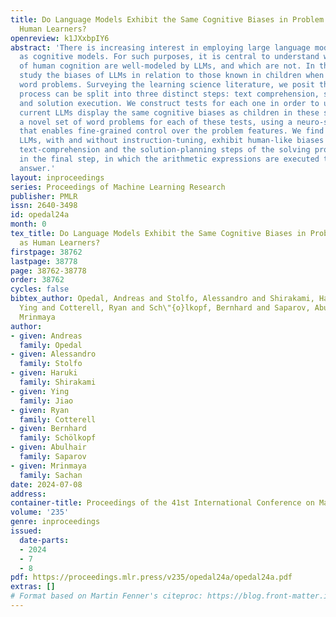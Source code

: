 ```yaml
---
title: Do Language Models Exhibit the Same Cognitive Biases in Problem Solving as
  Human Learners?
openreview: k1JXxbpIY6
abstract: 'There is increasing interest in employing large language models (LLMs)
  as cognitive models. For such purposes, it is central to understand which properties
  of human cognition are well-modeled by LLMs, and which are not. In this work, we
  study the biases of LLMs in relation to those known in children when solving arithmetic
  word problems. Surveying the learning science literature, we posit that the problem-solving
  process can be split into three distinct steps: text comprehension, solution planning
  and solution execution. We construct tests for each one in order to understand whether
  current LLMs display the same cognitive biases as children in these steps. We generate
  a novel set of word problems for each of these tests, using a neuro-symbolic approach
  that enables fine-grained control over the problem features. We find evidence that
  LLMs, with and without instruction-tuning, exhibit human-like biases in both the
  text-comprehension and the solution-planning steps of the solving process, but not
  in the final step, in which the arithmetic expressions are executed to obtain the
  answer.'
layout: inproceedings
series: Proceedings of Machine Learning Research
publisher: PMLR
issn: 2640-3498
id: opedal24a
month: 0
tex_title: Do Language Models Exhibit the Same Cognitive Biases in Problem Solving
  as Human Learners?
firstpage: 38762
lastpage: 38778
page: 38762-38778
order: 38762
cycles: false
bibtex_author: Opedal, Andreas and Stolfo, Alessandro and Shirakami, Haruki and Jiao,
  Ying and Cotterell, Ryan and Sch\"{o}lkopf, Bernhard and Saparov, Abulhair and Sachan,
  Mrinmaya
author:
- given: Andreas
  family: Opedal
- given: Alessandro
  family: Stolfo
- given: Haruki
  family: Shirakami
- given: Ying
  family: Jiao
- given: Ryan
  family: Cotterell
- given: Bernhard
  family: Schölkopf
- given: Abulhair
  family: Saparov
- given: Mrinmaya
  family: Sachan
date: 2024-07-08
address:
container-title: Proceedings of the 41st International Conference on Machine Learning
volume: '235'
genre: inproceedings
issued:
  date-parts:
  - 2024
  - 7
  - 8
pdf: https://proceedings.mlr.press/v235/opedal24a/opedal24a.pdf
extras: []
# Format based on Martin Fenner's citeproc: https://blog.front-matter.io/posts/citeproc-yaml-for-bibliographies/
---
```

